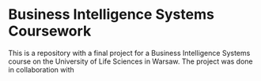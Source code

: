 # Business Intelligence Systems Coursework

This is a repository with a final project for a Business Intelligence Systems course on the University of Life Sciences in Warsaw. The project was done in collaboration with 
